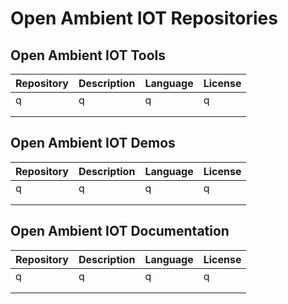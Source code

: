 # Open Ambient IOT Repositories


## Open Ambient IOT Tools

| Repository | Description | Language | License |
|------------|-------------|----------|---------|
| q          | q           | q        | q       |
|            |             |          |         |
|            |             |          |         |


## Open Ambient IOT Demos

| Repository | Description | Language | License |
|------------|-------------|----------|---------|
| q          | q           | q        | q       |
|            |             |          |         |
|            |             |          |         |

## Open Ambient IOT Documentation

| Repository | Description | Language | License |
|------------|-------------|----------|---------|
| q          | q           | q        | q       |
|            |             |          |         |
|            |             |          |         |

